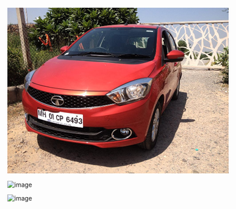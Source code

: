 


![image](https://raw.githubusercontent.com/zztianx1x/zztianx1x.github.io/master/aad.jpg)

![image](https://static.carsdn.co/cldstatic/wp-content/uploads/HP2020JeepGladiator-e1579802766958.jpg)

![image](https://github.com/zztianx1x/abcdef/raw/master/12345.jpg)

